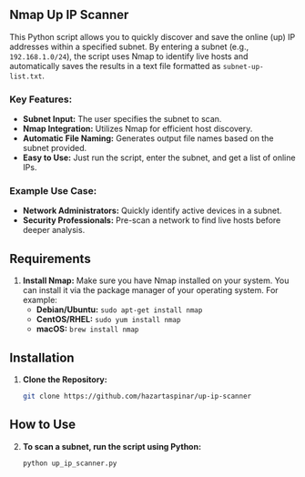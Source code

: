 ## Nmap Up IP Scanner

This Python script allows you to quickly discover and save the online (up) IP addresses within a specified subnet. By entering a subnet (e.g., `192.168.1.0/24`), the script uses Nmap to identify live hosts and automatically saves the results in a text file formatted as `subnet-up-list.txt`.

### Key Features:

- **Subnet Input:** The user specifies the subnet to scan.
- **Nmap Integration:** Utilizes Nmap for efficient host discovery.
- **Automatic File Naming:** Generates output file names based on the subnet provided.
- **Easy to Use:** Just run the script, enter the subnet, and get a list of online IPs.

### Example Use Case:

- **Network Administrators:** Quickly identify active devices in a subnet.
- **Security Professionals:** Pre-scan a network to find live hosts before deeper analysis.

## Requirements

1. **Install Nmap:** Make sure you have Nmap installed on your system. You can install it via the package manager of your operating system. For example:
   - **Debian/Ubuntu:** `sudo apt-get install nmap`
   - **CentOS/RHEL:** `sudo yum install nmap`
   - **macOS:** `brew install nmap`
  
## Installation

1. **Clone the Repository:**
   ```bash
   git clone https://github.com/hazartaspinar/up-ip-scanner

## How to Use
2. **To scan a subnet, run the script using Python:**

   ```bash
   python up_ip_scanner.py

